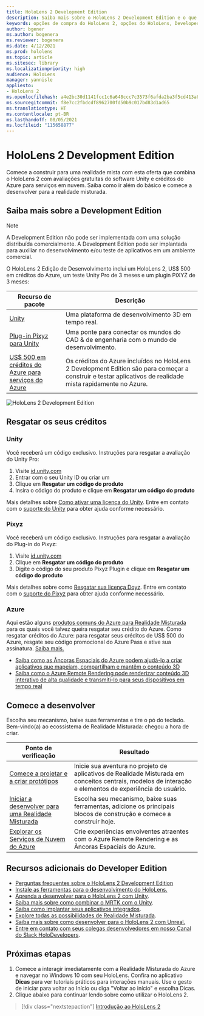 ```yaml
---
title: HoloLens 2 Development Edition
description: Saiba mais sobre o HoloLens 2 Development Edition e o que fazer depois de obter o seu.
keywords: opções de compra do HoloLens 2, opções do HoloLens, Developer Edition
author: bgener
ms.author: bogenera
ms.reviewer: bogenera
ms.date: 4/12/2021
ms.prod: hololens
ms.topic: article
ms.sitesec: library
ms.localizationpriority: high
audience: HoloLens
manager: yannisle
appliesto:
- HoloLens 2
ms.openlocfilehash: a4e2bc30d1141fcc1c6a648ccc7c3573f6afda2ba3f5cd413a8e9a69203ea617
ms.sourcegitcommit: f8e7cc2fbdcdf8962700fd50b9c017bd83d1ad65
ms.translationtype: HT
ms.contentlocale: pt-BR
ms.lasthandoff: 08/05/2021
ms.locfileid: "115658877"
---
```

# <a name="hololens-2-development-edition"></a>HoloLens 2 Development Edition

Comece a construir para uma realidade mista com esta oferta que combina o HoloLens 2 com avaliações gratuitas do software Unity e créditos do Azure para serviços em nuvem. Saiba como ir além do básico e comece a desenvolver para a realidade misturada.

## <a name="learn-about-the-development-edition"></a>Saiba mais sobre a Development Edition

> [!NOTE]
> A Development Edition não pode ser implementada com uma solução distribuída comercialmente. A Development Edition pode ser implantada para auxiliar no desenvolvimento e/ou teste de aplicativos em um ambiente comercial.  

O HoloLens 2 Edição de Desenvolvimento inclui um HoloLens 2, US$ 500 em créditos do Azure, um teste Unity Pro de 3 meses e um plugin PiXYZ de 3 meses:

| Recurso de pacote | Descrição |
|---|---|
|  [Unity](https://unity.com/) | Uma plataforma de desenvolvimento 3D em tempo real.   |
|  [Plug-in Pixyz para Unity](https://www.pixyz-software.com/plugin/) | Uma ponte para conectar os mundos do CAD &amp; de engenharia com o mundo de desenvolvimento.   |
| [US$ 500 em créditos do Azure para serviços do Azure](https://azure.microsoft.com/resources/) | Os créditos do Azure incluídos no HoloLens 2 Development Edition são para começar a construir e testar aplicativos de realidade mista rapidamente no Azure. |

![HoloLens 2 Development Edition](./images/hololens-2-dev-ed.png)

## <a name="redeem-your-credits"></a>Resgatar os seus créditos

### <a name="unity"></a>Unity
Você receberá um código exclusivo. Instruções para resgatar a avaliação do Unity Pro:
1. Visite [id.unity.com](http://id.unity.com/)
1. Entrar com o seu Unity ID ou criar um
1. Clique em **Resgatar um código do produto**
1. Insira o código do produto e clique em **Resgatar um código do produto**

Mais detalhes sobre [Como ativar uma licença do Unity](https://support.unity3d.com/hc/articles/211438683-How-do-I-activate-my-license-). Entre em contato com o [suporte do Unity](https://support.unity3d.com/hc) para obter ajuda conforme necessário.  

### <a name="pixyz"></a>Pixyz
Você receberá um código exclusivo. Instruções para resgatar a avaliação do Plug-in do Pixyz:
1. Visite [id.unity.com](http://id.unity.com/)
1. Clique em **Resgatar um código do produto**
1. Digite o código do seu produto Pixyz Plugin e clique em **Resgatar um código do produto**

Mais detalhes sobre como [Resgatar sua licença Doyz](https://www.pixyz-software.com/documentations/html/2020.1/review/TrialLicense.html). Entre em contato com o [suporte do Pixyz](https://www.pixyz-software.com/support/) para obter ajuda conforme necessário.

### <a name="azure"></a>Azure
Aqui estão alguns [produtos comuns do Azure para Realidade Misturada](https://azure.microsoft.com/topic/mixed-reality/) para os quais você talvez queira resgatar seu crédito do Azure.
Como resgatar créditos do Azure: para resgatar seus créditos de US$ 500 do Azure, resgate seu código promocional do Azure Pass e ative sua assinatura. [Saiba mais.](hololens2-development-edition-faq.yml#how-can-i-redeem-my--500-azure-credit-)

- [Saiba como as Âncoras Espaciais do Azure podem ajudá-lo a criar aplicativos que mapeiam, compartilham e mantêm o conteúdo 3D](https://azure.microsoft.com/services/spatial-anchors/)
- [Saiba como o Azure Remote Rendering pode renderizar conteúdo 3D interativo de alta qualidade e transmiti-lo para seus dispositivos em tempo real](https://azure.microsoft.com/services/remote-rendering/)

## <a name="get-started-developing"></a>Comece a desenvolver

Escolha seu mecanismo, baixe suas ferramentas e tire o pó do teclado. Bem-vindo(a) ao ecossistema de Realidade Misturada: chegou a hora de criar.

|     Ponto de verificação                              |     Resultado                                                                                                                    |
|---------------------------------------------|---------------------------------------------------------------------------------------------------------------------------------|
|     [Comece a projetar e a criar protótipos](/windows/mixed-reality/design/design)         |     Inicie sua aventura no projeto de aplicativos de Realidade Misturada em conceitos centrais, modelos de interação e elementos de experiência do usuário.     |
|     [Iniciar a desenvolver para uma Realidade Misturada](/windows/mixed-reality/develop/development?tabs=unity)    |     Escolha seu mecanismo, baixe suas ferramentas, adicione os principais blocos de construção e comece a construir hoje.                                  |
|     [Explorar os Serviços de Nuvem do Azure](/windows/mixed-reality/develop/mixed-reality-cloud-services)            |     Crie experiências envolventes atraentes com o Azure Remote Rendering e as Âncoras Espaciais do Azure.                                 |

## <a name="developer-edition-additional-resources"></a>Recursos adicionais do Developer Edition

- [Perguntas frequentes sobre o HoloLens 2 Development Edition](hololens2-development-edition-faq.yml)
- [Instale as ferramentas para o desenvolvimento do HoloLens.](/windows/mixed-reality/develop/install-the-tools?tabs=unity)
- [Aprenda a desenvolver para o HoloLens 2 com Unity](/windows/mixed-reality/develop/unity/unity-development-overview?tabs=mrtk%2Carr%2Chl2).
- [Saiba mais sobre como combinar o MRTK com o Unity](/windows/mixed-reality/develop/unity/mrtk-getting-started).
- [Saiba como implantar seus aplicativos integrados](app-deploy-overview.md).
- [Explore todas as possibilidades de Realidade Misturada](/windows/mixed-reality/).
- [Saiba mais sobre como desenvolver para o HoloLens 2 com Unreal.](/windows/mixed-reality/develop/unreal/unreal-development-overview?tabs=mrtk%2Casa)
- [Entre em contato com seus colegas desenvolvedores em nosso Canal do Slack HoloDevelopers](https://holodevelopersslack.azurewebsites.net/).

## <a name="next-steps"></a>Próximas etapas

1. Comece a interagir imediatamente com a Realidade Misturada do Azure e navegar no Windows 10 com seu HoloLens. Confira no aplicativo **Dicas** para ver tutoriais práticos para interações manuais. Use o gesto de iniciar para voltar ao Início ou diga "Voltar ao início" e escolha Dicas.
1. Clique abaixo para continuar lendo sobre como utilizar o HoloLens 2.

> [!div class="nextstepaction"]
> [Introdução ao HoloLens 2](hololens2-basic-usage.md)
